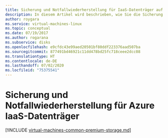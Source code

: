 ```yaml
---
title: Sicherung und Notfallwiederherstellung für IaaS-Datenträger auf Windows-VMs
description: In diesem Artikel wird beschrieben, wie Sie die Sicherung und Notfallwiederherstellung von virtuellen IaaS-Computern und Datenträgern in Azure planen. Im Dokument werden sowohl Managed Disks als auch nicht verwaltete Datenträger behandelt.
author: roygara
ms.service: virtual-machines-linux
ms.topic: conceptual
ms.date: 07/19/2017
ms.author: rogarana
ms.subservice: disks
ms.openlocfilehash: e9cfdc43e99aed20501bf80ddf223376aad507ba
ms.sourcegitcommit: 877491bd46921c11dd478bd25fc718ceee2dcc08
ms.translationtype: HT
ms.contentlocale: de-DE
ms.lasthandoff: 07/02/2020
ms.locfileid: "75375541"
---
```

# <a name="backup-and-disaster-recovery-for-azure-iaas-disks"></a>Sicherung und Notfallwiederherstellung für Azure IaaS-Datenträger
[!INCLUDE [virtual-machines-common-premium-storage.md](../../../includes/virtual-machines-common-backup-and-disaster-recovery-for-azure-iaas-disks.md)]
